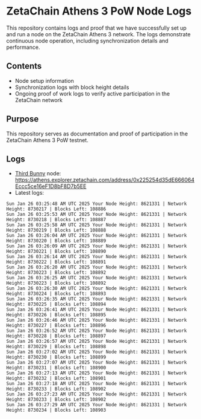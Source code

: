 # ZetaChain Athens 3 PoW Node Logs
This repository contains logs and proof that we have successfully set up and run a node on the ZetaChain Athens 3 network. The logs demonstrate continuous node operation, including synchronization details and performance.

## Contents
- Node setup information
- Synchronization logs with block height details
- Ongoing proof of work logs to verify active participation in the ZetaChain network

## Purpose
This repository serves as documentation and proof of participation in the ZetaChain Athens 3 PoW testnet.

## Logs

- [Third Bunny](https://thirdbunny.xyz/) node: https://athens.explorer.zetachain.com/address/0x225254d35dE666064Eccc5ce16eF1D8bF8D7b5EE
- Latest logs:
```
Sun Jan 26 03:25:48 AM UTC 2025 Your Node Height: 8621331 | Network Height: 8730217 | Blocks Left: 108886
Sun Jan 26 03:25:53 AM UTC 2025 Your Node Height: 8621331 | Network Height: 8730218 | Blocks Left: 108887
Sun Jan 26 03:25:58 AM UTC 2025 Your Node Height: 8621331 | Network Height: 8730219 | Blocks Left: 108888
Sun Jan 26 03:26:04 AM UTC 2025 Your Node Height: 8621331 | Network Height: 8730220 | Blocks Left: 108889
Sun Jan 26 03:26:09 AM UTC 2025 Your Node Height: 8621331 | Network Height: 8730221 | Blocks Left: 108890
Sun Jan 26 03:26:14 AM UTC 2025 Your Node Height: 8621331 | Network Height: 8730222 | Blocks Left: 108891
Sun Jan 26 03:26:20 AM UTC 2025 Your Node Height: 8621331 | Network Height: 8730223 | Blocks Left: 108892
Sun Jan 26 03:26:25 AM UTC 2025 Your Node Height: 8621331 | Network Height: 8730223 | Blocks Left: 108892
Sun Jan 26 03:26:30 AM UTC 2025 Your Node Height: 8621331 | Network Height: 8730224 | Blocks Left: 108893
Sun Jan 26 03:26:35 AM UTC 2025 Your Node Height: 8621331 | Network Height: 8730225 | Blocks Left: 108894
Sun Jan 26 03:26:41 AM UTC 2025 Your Node Height: 8621331 | Network Height: 8730226 | Blocks Left: 108895
Sun Jan 26 03:26:46 AM UTC 2025 Your Node Height: 8621331 | Network Height: 8730227 | Blocks Left: 108896
Sun Jan 26 03:26:52 AM UTC 2025 Your Node Height: 8621331 | Network Height: 8730228 | Blocks Left: 108897
Sun Jan 26 03:26:57 AM UTC 2025 Your Node Height: 8621331 | Network Height: 8730229 | Blocks Left: 108898
Sun Jan 26 03:27:02 AM UTC 2025 Your Node Height: 8621331 | Network Height: 8730230 | Blocks Left: 108899
Sun Jan 26 03:27:07 AM UTC 2025 Your Node Height: 8621331 | Network Height: 8730231 | Blocks Left: 108900
Sun Jan 26 03:27:13 AM UTC 2025 Your Node Height: 8621331 | Network Height: 8730232 | Blocks Left: 108901
Sun Jan 26 03:27:18 AM UTC 2025 Your Node Height: 8621331 | Network Height: 8730233 | Blocks Left: 108902
Sun Jan 26 03:27:23 AM UTC 2025 Your Node Height: 8621331 | Network Height: 8730233 | Blocks Left: 108902
Sun Jan 26 03:27:29 AM UTC 2025 Your Node Height: 8621331 | Network Height: 8730234 | Blocks Left: 108903
```
